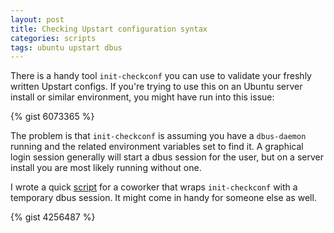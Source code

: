 ```yaml
---
layout: post
title: Checking Upstart configuration syntax
categories: scripts
tags: ubuntu upstart dbus
---
```


There is a handy tool `init-checkconf` you can use to validate your freshly
written Upstart configs. If you're trying to use this on an Ubuntu server
install or similar environment, you might have run into this issue:

{% gist 6073365 %}

The problem is that `init-checkconf` is assuming you have a `dbus-daemon`
running and the related environment variables set to find it. A graphical login
session generally will start a dbus session for the user, but on a server
install you are most likely running without one.

I wrote a quick [script][gist] for a coworker that wraps `init-checkconf` with
a temporary dbus session. It might come in handy for someone else as well.

{% gist 4256487 %}

[gist]: https://gist.github.com/4256487
